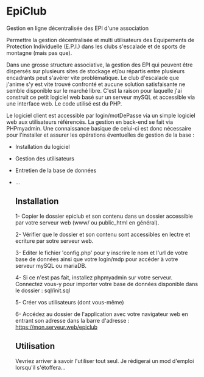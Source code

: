 # EpiClub
Gestion en ligne décentralisée des EPI d'une association

Permettre la gestion décentralisée et multi utilisateurs des Equipements de Protection Individuelle (E.P.I.) dans les clubs s'escalade et de sports de montagne (mais pas que).

Dans une grosse structure associative, la gestion des EPI qui peuvent être dispersés sur plusieurs sites de stockage et/ou répartis entre plusieurs encadrants peut s'avérer vite problématique.
Le club d'escalade que j'anime s'y est vite trouvé confronté et aucune solution satisfaisante ne semble disponible sur le marché libre. C'est la raison pour laquelle j'ai construit ce petit logiciel web basé sur un serveur mySQL et accessible via une interface web.
Le code utilisé est du PHP. 

Le logiciel client est accessible par login/motDePasse via un simple logiciel web aux utilisateurs référencés. La gestion en back-end se fait via PHPmyadmin. Une connaissance basique de celui-ci est donc nécessaire pour l'installer et assurer les opérations éventuelles de gestion de la base :

- Installation du logiciel
- Gestion des utilisateurs
- Entretien de la base de données
- ...

  ## Installation

  1- Copier le dossier epiclub et son contenu dans un dossier accessible par votre serveur web (www/ ou public_html en général).
  
  2- Vérifier que le dossier et son contenu sont accessibles en lectre et ecriture par sotre serveur web.
  
  3- Editer le fichier 'config.php' pour y inscrire le nom et l'url de votre base de données ainsi que votre login/mdp pour accéder à votre serveur mySQL ou mariaDB.
  
  4- Si ce n'est pas fait, installez phpmyadmin sur votre serveur. Connectez vous-y pour importer votre base de données disponible dans le dossier : sql/init.sql
  
  5- Créer vos utilisateurs (dont vous-même)
  
  6- Accédez au dossier de l'application avec votre navigateur web en entrant son adresse dans la barre d'adresse : https://mon.serveur.web/epiclub

  ## Utilisation
  
  Vevriez arriver à savoir l'utiliser tout seul. Je rédigerai un mod d'emploi lorsqu'il s'étoffera...

